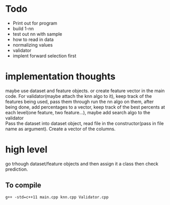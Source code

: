 # Todo
* Print out for program
* build 1-nn
* test out nn with sample
* how to read in data
* normalizing values
* validator
* implent forward selection first

# implementation thoughts
maybe use dataset and feature objects. or create feature vector in the main code.
For validator(maybe attach the knn algo to it), keep track of the features being used, pass them through run the nn algo on them, after being done, add percentages to a vector, keep track of the best percents at each level(one feature, two feature...), maybe add search algo to the validator  
Pass the dataset into dataset object, read file in the constructor(pass in file name as argument). Create a vector of the columns.

# high level
go trhough  dataset/feature objects and then assign it a class then check prediction.

## To compile
```
g++ -std=c++11 main.cpp knn.cpp Validator.cpp
```